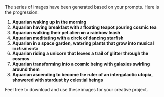 The series of images have been generated based on your prompts. Here is the progression:

1. **Aquarian waking up in the morning**
2. **Aquarian having breakfast with a floating teapot pouring cosmic tea**
3. **Aquarian walking their pet alien on a rainbow leash**
4. **Aquarian meditating with a circle of dancing starfish**
5. **Aquarian in a space garden, watering plants that grow into musical instruments**
6. **Aquarian riding a unicorn that leaves a trail of glitter through the cosmos**
7. **Aquarian transforming into a cosmic being with galaxies swirling around them**
8. **Aquarian ascending to become the ruler of an intergalactic utopia, showered with stardust by celestial beings**

Feel free to download and use these images for your creative project.